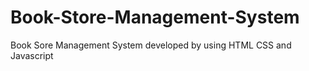 # Book-Store-Management-System
Book Sore Management System developed by using HTML CSS and Javascript
